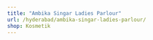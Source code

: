 ```yaml
---
title: "Ambika Singar Ladies Parlour"
url: /hyderabad/ambika-singar-ladies-parlour/
shop: Kosmetik
---
```

